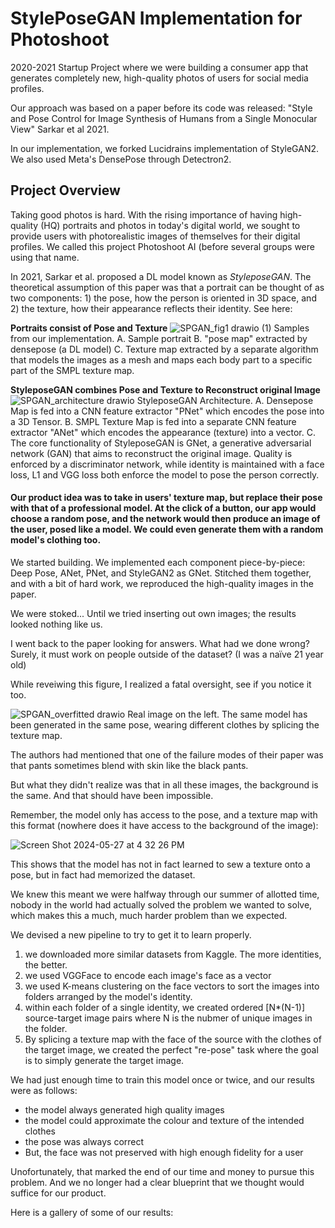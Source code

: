 # StylePoseGAN Implementation for Photoshoot
2020-2021 Startup Project where we were building a consumer app that generates completely new, high-quality photos of users for social media profiles. 

Our approach was based on a paper before its code was released: "Style and Pose Control for Image Synthesis of Humans from a Single Monocular View" Sarkar et al 2021.

In our implementation, we forked Lucidrains implementation of StyleGAN2. We also used Meta's DensePose through Detectron2.

## Project Overview
Taking good photos is hard. With the rising importance of having high-quality (HQ) portraits and photos in today's digital world, we sought to provide users with photorealistic images of themselves for their digital profiles. We called this project Photoshoot AI (before several groups were using that name. 

In 2021, Sarkar et al. proposed a DL model known as _StyleposeGAN_. The theoretical assumption of this paper was that a portrait can be thought of as two components: 1) the pose, how the person is oriented in 3D space, and 2) the texture, how their appearance reflects their identity. See here:

**Portraits consist of Pose and Texture**
![SPGAN_fig1 drawio (1)](https://github.com/photoshootai/styleposgan-stylegan2/assets/41484082/944242a7-8d26-445a-a391-88a22ba41009)
Samples from our implementation. A. Sample portrait B. "pose map" extracted by densepose (a DL model) C. Texture map extracted by a separate algorithm that models the images as a mesh and maps each body part to a specific part of the SMPL texture map.

**StyleposeGAN combines Pose and Texture to Reconstruct original Image**
![SPGAN_architecture drawio](https://github.com/photoshootai/styleposgan-stylegan2/assets/41484082/a4ca8721-e4fb-47c4-b837-ff861e10878a)
StyleposeGAN Architecture. 
A. Densepose Map is fed into a CNN feature extractor "PNet" which encodes the pose into a 3D Tensor.
B. SMPL Texture Map is fed into a separate CNN feature extractor "ANet" which encodes the appearance (texture) into a vector.
C. The core functionality of StyleposeGAN is GNet, a generative adversarial network (GAN) that aims to reconstruct the original image. Quality is enforced by a discriminator network, while identity is maintained with a face loss, L1 and VGG loss both enforce the model to pose the person correctly. 

#### Our product idea was to take in users' texture map, but replace their pose with that of a professional model. At the click of a button, our app would choose a random pose, and the network would then produce an image of the user, posed like a model. We could even generate them with a random model's clothing too. 

We started building. We implemented each component piece-by-piece: Deep Pose, ANet, PNet, and StyleGAN2 as GNet. Stitched them together, and with a bit of hard work, we reproduced the high-quality images in the paper. 

We were stoked... Until we tried inserting out own images; the results looked nothing like us.
 
I went back to the paper looking for answers. What had we done wrong? Surely, it must work on people outside of the dataset? (I was a naïve 21 year old)

While reveiwing this figure, I realized a fatal oversight, see if you notice it too.

![SPGAN_overfitted drawio](https://github.com/photoshootai/styleposgan-stylegan2/assets/41484082/a343e3ac-03ee-4773-81fb-e01d1a3ac1e9)
Real image on the left. The same model has been generated in the same pose, wearing different clothes by splicing the texture map. 

The authors had mentioned that one of the failure modes of their paper was that pants sometimes blend with skin like the black pants. 

But what they didn't realize was that in all these images, the background is the same. And that should have been impossible. 

Remember, the model only has access to the pose, and a texture map with this format (nowhere does it have access to the background of the image): 

![Screen Shot 2024-05-27 at 4 32 26 PM](https://github.com/photoshootai/styleposgan-stylegan2/assets/41484082/c5c2f35b-868d-445b-8c9b-0b3d8ece38f3)

This shows that the model has not in fact learned to sew a texture onto a pose, but in fact had memorized the dataset. 

We knew this meant we were halfway through our summer of allotted time, nobody in the world had actually solved the problem we wanted to solve, which makes this a much, much harder problem than we expected. 

We devised a new pipeline to try to get it to learn properly. 
1. we downloaded more similar datasets from Kaggle. The more identities, the better.
2. we used VGGFace to encode each image's face as a vector
3. we used K-means clustering on the face vectors to sort the images into folders arranged by the model's identity.
4. within each folder of a single identity, we created ordered [N*(N-1)] source-target image pairs where N is the nubmer of unique images in the folder.
5. By splicing a texture map with the face of the source with the clothes of the target image, we created the perfect "re-pose" task where the goal is to simply generate the target image.

We had just enough time to train this model once or twice, and our results were as follows:
- the model always generated high quality images
- the model could approximate the colour and texture of the intended clothes
- the pose was always correct
- But, the face was not preserved with high enough fidelity for a user

Unofortunately, that marked the end of our time and money to pursue this problem. And we no longer had a clear blueprint that we thought would suffice for our product. 

Here is a gallery of some of our results:

